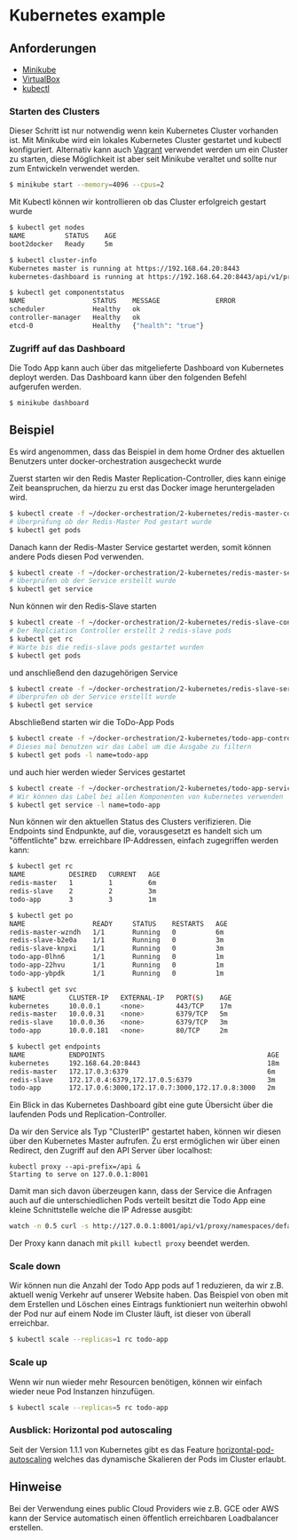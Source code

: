 # Kubernetes example

## Anforderungen

- [Minikube](https://github.com/kubernetes/minikube/releases)
- [VirtualBox](https://www.virtualbox.org)
- [kubectl](http://kubernetes.io/docs/getting-started-guides/minikube/#install-kubectl)

### Starten des Clusters

Dieser Schritt ist nur notwendig wenn kein Kubernetes Cluster vorhanden ist. Mit Minikube wird ein lokales Kubernetes Cluster gestartet und kubectl konfiguriert. Alternativ kann auch [Vagrant](https://github.com/kubernetes/kubernetes/blob/master/docs/devel/local-cluster/vagrant.md) verwendet werden um ein Cluster zu starten, diese Möglichkeit ist aber seit Minikube veraltet und sollte nur zum Entwickeln verwendet werden.

```bash
$ minikube start --memory=4096 --cpus=2
```

Mit Kubectl können wir kontrollieren ob das Cluster erfolgreich gestart wurde

```bash
$ kubectl get nodes
NAME          STATUS    AGE
boot2docker   Ready     5m

$ kubectl cluster-info
Kubernetes master is running at https://192.168.64.20:8443
kubernetes-dashboard is running at https://192.168.64.20:8443/api/v1/proxy/namespaces/kube-system/services/kubernetes-dashboard

$ kubectl get componentstatus
NAME                 STATUS    MESSAGE              ERROR
scheduler            Healthy   ok
controller-manager   Healthy   ok
etcd-0               Healthy   {"health": "true"}
```

### Zugriff auf das Dashboard

Die Todo App kann auch über das mitgelieferte Dashboard von Kubernetes deployt werden. Das Dashboard kann über den folgenden Befehl aufgerufen werden.

```
$ minikube dashboard
```

## Beispiel

Es wird angenommen, dass das Beispiel in dem home Ordner des aktuellen Benutzers unter docker-orchestration ausgecheckt wurde

Zuerst starten wir den Redis Master Replication-Controller, dies kann einige Zeit beanspruchen, da hierzu zu erst das Docker image heruntergeladen wird.

```bash
$ kubectl create -f ~/docker-orchestration/2-kubernetes/redis-master-controller.yaml
# Überprüfung ob der Redis-Master Pod gestart wurde
$ kubectl get pods
```

Danach kann der Redis-Master Service gestartet werden, somit können andere Pods diesen Pod verwenden.

```bash
$ kubectl create -f ~/docker-orchestration/2-kubernetes/redis-master-service.yaml
# Überprüfen ob der Service erstellt wurde
$ kubectl get service
```

Nun können wir den Redis-Slave starten

```bash
$ kubectl create -f ~/docker-orchestration/2-kubernetes/redis-slave-controller.yaml
# Der Replciation Controller erstellt 2 redis-slave pods
$ kubectl get rc
# Warte bis die redis-slave pods gestartet wurden
$ kubectl get pods
```

und anschließend den dazugehörigen Service

```bash
$ kubectl create -f ~/docker-orchestration/2-kubernetes/redis-slave-service.yaml
# Überprüfen ob der Service erstellt wurde
$ kubectl get service
```

Abschließend starten wir die ToDo-App Pods

```bash
$ kubectl create -f ~/docker-orchestration/2-kubernetes/todo-app-controller.yaml
# Dieses mal benutzen wir das Label um die Ausgabe zu filtern
$ kubectl get pods -l name=todo-app
```

und auch hier werden wieder Services gestartet

```bash
$ kubectl create -f ~/docker-orchestration/2-kubernetes/todo-app-service.yaml
# Wir können das Label bei allen Komponenten von kubernetes verwenden
$ kubectl get service -l name=todo-app
```

Nun können wir den aktuellen Status des Clusters verifizieren. Die Endpoints sind Endpunkte, auf die, vorausgesetzt es handelt sich um "öffentlichte" bzw. erreichbare IP-Addressen, einfach zugegriffen werden kann:

```bash
$ kubectl get rc
NAME           DESIRED   CURRENT   AGE
redis-master   1         1         6m
redis-slave    2         2         3m
todo-app       3         3         1m

$ kubectl get po
NAME                 READY     STATUS    RESTARTS   AGE
redis-master-wzndh   1/1       Running   0          6m
redis-slave-b2e0a    1/1       Running   0          3m
redis-slave-knpxi    1/1       Running   0          3m
todo-app-0lhn6       1/1       Running   0          1m
todo-app-22hvu       1/1       Running   0          1m
todo-app-ybpdk       1/1       Running   0          1m

$ kubectl get svc
NAME           CLUSTER-IP   EXTERNAL-IP   PORT(S)    AGE
kubernetes     10.0.0.1     <none>        443/TCP    17m
redis-master   10.0.0.31    <none>        6379/TCP   5m
redis-slave    10.0.0.36    <none>        6379/TCP   3m
todo-app       10.0.0.181   <none>        80/TCP     2m

$ kubectl get endpoints
NAME           ENDPOINTS                                         AGE
kubernetes     192.168.64.20:8443                                18m
redis-master   172.17.0.3:6379                                   6m
redis-slave    172.17.0.4:6379,172.17.0.5:6379                   3m
todo-app       172.17.0.6:3000,172.17.0.7:3000,172.17.0.8:3000   2m
```

Ein Blick in das Kubernetes Dashboard gibt eine gute Übersicht über die laufenden Pods und Replication-Controller.

Da wir den Service als Typ "ClusterIP" gestartet haben, können wir diesen über den Kubernetes Master aufrufen. Zu erst ermöglichen wir über einen Redirect, den Zugriff auf den API Server über localhost:

```
kubectl proxy --api-prefix=/api &
Starting to serve on 127.0.0.1:8001
```

Damit man sich davon überzeugen kann, dass der Service die Anfragen auch auf die unterschiedlichen Pods verteilt besitzt die Todo App eine kleine Schnittstelle welche die IP Adresse ausgibt:

```bash
watch -n 0.5 curl -s http://127.0.0.1:8001/api/v1/proxy/namespaces/default/services/todo-app/whoami
```

Der Proxy kann danach mit `pkill kubectl proxy` beendet werden.

### Scale down

Wir können nun die Anzahl der Todo App pods auf 1 reduzieren, da wir z.B. aktuell wenig Verkehr auf unserer Website haben. Das Beispiel von oben mit dem Erstellen und Löschen eines Eintrags funktioniert nun weiterhin obwohl der Pod nur auf einem Node im Cluster läuft, ist dieser von überall erreichbar.

```bash
$ kubectl scale --replicas=1 rc todo-app
```

### Scale up

Wenn wir nun wieder mehr Resourcen benötigen, können wir einfach wieder neue Pod Instanzen hinzufügen.

```bash
$ kubectl scale --replicas=5 rc todo-app
```

### Ausblick: Horizontal pod autoscaling

Seit der Version 1.1.1 von Kubernetes gibt es das Feature [horizontal-pod-autoscaling](http://kubernetes.io/docs/user-guide/horizontal-pod-autoscaling) welches das dynamische Skalieren der Pods im Cluster erlaubt.

## Hinweise

Bei der Verwendung eines public Cloud Providers wie z.B. GCE oder AWS kann der Service automatisch einen öffentlich erreichbaren Loadbalancer erstellen.
